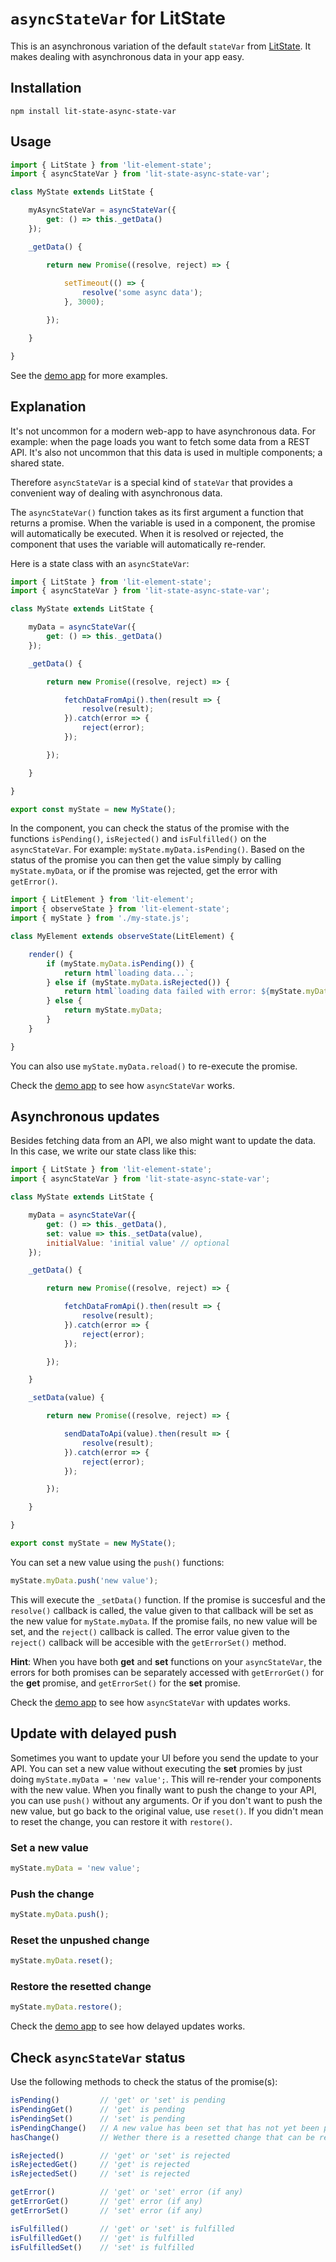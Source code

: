 # `asyncStateVar` for LitState

This is an asynchronous variation of the default `stateVar` from
[LitState](https://github.com/gitaarik/lit-state). It makes dealing with
asynchronous data in your app easy.

## Installation

```
npm install lit-state-async-state-var
```

## Usage

```javascript
import { LitState } from 'lit-element-state';
import { asyncStateVar } from 'lit-state-async-state-var';

class MyState extends LitState {

    myAsyncStateVar = asyncStateVar({
        get: () => this._getData()
    });

    _getData() {

        return new Promise((resolve, reject) => {
            
            setTimeout(() => {
                resolve('some async data');
            }, 3000);

        });

    }

}
```

See the [demo app](https://gitaarik.github.io/lit-state-async-state-var/demo-app/build/)
for more examples.


## Explanation

It's not uncommon for a modern web-app to have asynchronous data. For example:
when the page loads you want to fetch some data from a REST API. It's also not
uncommon that this data is used in multiple components; a shared state.

Therefore `asyncStateVar` is a special kind of `stateVar` that provides a
convenient way of dealing with asynchronous data.

The `asyncStateVar()` function takes as its first argument a function that
returns a promise. When the variable is used in a component, the promise will
automatically be executed. When it is resolved or rejected, the component that
uses the variable will automatically re-render.

Here is a state class with an `asyncStateVar`:

```javascript
import { LitState } from 'lit-element-state';
import { asyncStateVar } from 'lit-state-async-state-var';

class MyState extends LitState {

    myData = asyncStateVar({
        get: () => this._getData()
    });

    _getData() {

        return new Promise((resolve, reject) => {

            fetchDataFromApi().then(result => {
                resolve(result);
            }).catch(error => {
                reject(error);
            });

        });

    }

}

export const myState = new MyState();
```

In the component, you can check the status of the promise with the functions
`isPending()`, `isRejected()` and `isFulfilled()` on the `asyncStateVar`. For
example: `myState.myData.isPending()`. Based on the status of the promise you
can then get the value simply by calling `myState.myData`, or if the promise
was rejected, get the error with `getError()`.

```javascript
import { LitElement } from 'lit-element';
import { observeState } from 'lit-element-state';
import { myState } from './my-state.js';

class MyElement extends observeState(LitElement) {

    render() {
        if (myState.myData.isPending()) {
            return html`loading data...`;
        } else if (myState.myData.isRejected()) {
            return html`loading data failed with error: ${myState.myData.getError()}`;
        } else {
            return myState.myData;
        }
    }

}
```

You can also use `myState.myData.reload()` to re-execute the promise.

Check the [demo app](https://gitaarik.github.io/lit-state-async-state-var/demo-app/build/)
to see how `asyncStateVar` works.


## Asynchronous updates

Besides fetching data from an API, we also might want to update the data. In
this case, we write our state class like this:

```javascript
import { LitState } from 'lit-element-state';
import { asyncStateVar } from 'lit-state-async-state-var';

class MyState extends LitState {

    myData = asyncStateVar({
        get: () => this._getData(),
        set: value => this._setData(value),
        initialValue: 'initial value' // optional
    });

    _getData() {

        return new Promise((resolve, reject) => {

            fetchDataFromApi().then(result => {
                resolve(result);
            }).catch(error => {
                reject(error);
            });

        });

    }

    _setData(value) {

        return new Promise((resolve, reject) => {

            sendDataToApi(value).then(result => {
                resolve(result);
            }).catch(error => {
                reject(error);
            });

        });

    }

}

export const myState = new MyState();
```

You can set a new value using the `push()` functions:

```javascript
myState.myData.push('new value');
```

This will execute the `_setData()` function. If the promise is succesful and
the `resolve()` callback is called, the value given to that callback will be
set as the new value for `myState.myData`. If the promise fails, no new value
will be set, and the `reject()` callback is called. The error value given to
the `reject()` callback will be accesible with the `getErrorSet()` method.

**Hint**: When you have both **get** and **set** functions on your
`asyncStateVar`, the errors for both promises can be separately accessed with
`getErrorGet()` for the **get** promise, and `getErrorSet()` for the **set**
promise.

Check the [demo app](https://gitaarik.github.io/lit-state-async-state-var/demo-app/build/#update)
to see how `asyncStateVar` with updates works.


## Update with delayed push

Sometimes you want to update your UI before you send the update to your API.
You can set a new value without executing the **set** promies by just doing
`myState.myData = 'new value';`. This will re-render your components with the
new value. When you finally want to push the change to your API, you can use
`push()` without any arguments. Or if you don't want to push the new value, but
go back to the original value, use `reset()`. If you didn't mean to reset the
change, you can restore it with `restore()`.

### Set a new value

```javascript
myState.myData = 'new value';
```

### Push the change

```javascript
myState.myData.push();
```

### Reset the unpushed change

```javascript
myState.myData.reset();
```

### Restore the resetted change

```javascript
myState.myData.restore();
```

Check the [demo app](https://gitaarik.github.io/lit-state-async-state-var/demo-app/build/#update-delayed-push)
to see how delayed updates works.


## Check `asyncStateVar` status

Use the following methods to check the status of the promise(s):

```javascript
isPending()         // 'get' or 'set' is pending
isPendingGet()      // 'get' is pending
isPendingSet()      // 'set' is pending
isPendingChange()   // A new value has been set that has not yet been pushed
hasChange()         // Wether there is a resetted change that can be restored

isRejected()        // 'get' or 'set' is rejected
isRejectedGet()     // 'get' is rejected
isRejectedSet()     // 'set' is rejected

getError()          // 'get' or 'set' error (if any)
getErrorGet()       // 'get' error (if any)
getErrorSet()       // 'set' error (if any)

isFulfilled()       // 'get' or 'set' is fulfilled
isFulfilledGet()    // 'get' is fulfilled
isFulfilledSet()    // 'set' is fulfilled
```
